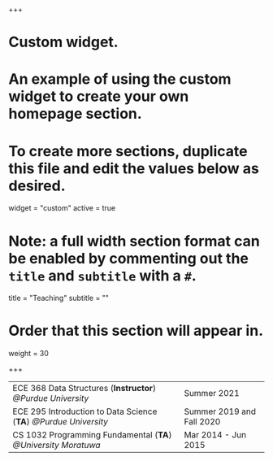 +++
# Custom widget.
# An example of using the custom widget to create your own homepage section.
# To create more sections, duplicate this file and edit the values below as desired.
widget = "custom"
active = true

# Note: a full width section format can be enabled by commenting out the `title` and `subtitle` with a `#`.
title = "Teaching"
subtitle = ""

# Order that this section will appear in.
weight = 30

+++

| | |
|--|--|
|ECE 368 Data Structures (**Instructor**) _@Purdue University_|Summer 2021|
|ECE 295 Introduction to Data Science (**TA**) _@Purdue University_|Summer 2019 and Fall 2020|
|CS 1032 Programming Fundamental (**TA**) _@University Moratuwa_|Mar 2014 - Jun 2015|